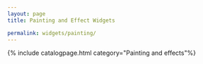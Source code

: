 ```yaml
---
layout: page
title: Painting and Effect Widgets

permalink: widgets/painting/
---
```

{% include catalogpage.html category="Painting and effects"%}   